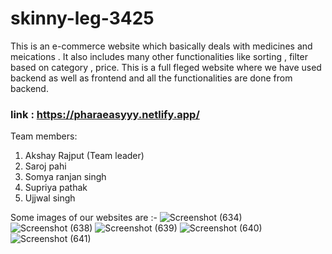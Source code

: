 # skinny-leg-3425
This is an e-commerce website which basically deals with medicines and meications . 
It also includes many other functionalities like sorting , filter based on category , price.
This is a full fleged website where we have used backend as well as frontend and all the functionalities are done from backend.

### link : https://pharaeasyyy.netlify.app/

Team members:
1. Akshay Rajput (Team leader)
2. Saroj pahi
3. Somya ranjan singh
4. Supriya pathak
5. Ujjwal singh

Some images of our websites are :-
![Screenshot (634)](https://user-images.githubusercontent.com/103635044/208608303-c12e6222-f5c1-4fb6-8848-a2d69f84be24.png)
![Screenshot (638)](https://user-images.githubusercontent.com/103635044/208608311-7e8a3b6c-6f26-466c-a892-0c59da85183a.png)
![Screenshot (639)](https://user-images.githubusercontent.com/103635044/208608319-0151eb1f-72ec-4ea4-9732-b96565bc2548.png)
![Screenshot (640)](https://user-images.githubusercontent.com/103635044/208608324-406153b0-9a4e-4c95-a2d5-81f91fe79ea0.png)
![Screenshot (641)](https://user-images.githubusercontent.com/103635044/208608331-a44cb923-f506-4d93-999e-7c334bc20f14.png)
